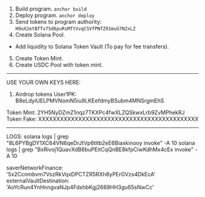 1. Build program. `anchor build`
2. Deploy program. `anchor deploy`
3. Send tokens to program authority: `H9uX2etBfTv7Sd6puRsMTtVvqCSVfPNfZ91muG7N2xLZ`
4. Create Solana Pool.

- Add liquidity to Solana Token Vault (To pay for fee transfers).

5. Create Token Mint.
6. Create USDC Pool with token mint.

---

USE YOUR OWN KEYS HERE:

1. Airdrop tokens User1PK: B8eLdyiUELPMVNomN5iu9LKEefdmyBSubm4MNSrgmEhS

Token Mint: 2YH5NyDZmZ1nqz7TKXPc4fwXLZQSkwxLrb9ZvMPhekRJ
Token Fake: XXXXXXXXXXXXXXXXXXXXXXXXXXXXXXXXXXXXXXXXXXXX

---

LOGS: solana logs | grep "8L6PYBgDY1XC64VN6qeDrJtVp6titb2eE6Biaxkinooy invoke" -A 10
solana logs | grep "BxRivoj1QuavXdB6buPEitCqQnBE8kfpCiwKdhMx4cEx invoke" -A 10

saverNetworkFinance: '5x2Ccnmbvm7VszRkVqxDPCTZR5RXh8yPErGVzs4DkEcA'
externalVaultDestination: 'AoYcRun4YnHnngvaNJp4FdxhbKgj2669HH3gu65sNwCc'
